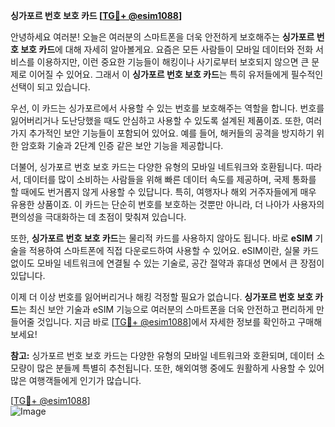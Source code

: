 **싱가포르 번호 보호 카드 [[TG💪+ @esim1088](https://t.me/s/esim1088)]**

안녕하세요 여러분! 오늘은 여러분의 스마트폰을 더욱 안전하게 보호해주는 **싱가포르 번호 보호 카드**에 대해 자세히 알아볼게요. 요즘은 모든 사람들이 모바일 데이터와 전화 서비스를 이용하지만, 이런 중요한 기능들이 해킹이나 사기로부터 보호되지 않으면 큰 문제로 이어질 수 있어요. 그래서 이 **싱가포르 번호 보호 카드**는 특히 유저들에게 필수적인 선택이 되고 있습니다.

우선, 이 카드는 싱가포르에서 사용할 수 있는 번호를 보호해주는 역할을 합니다. 번호를 잃어버리거나 도난당했을 때도 안심하고 사용할 수 있도록 설계된 제품이죠. 또한, 여러 가지 추가적인 보안 기능들이 포함되어 있어요. 예를 들어, 해커들의 공격을 방지하기 위한 암호화 기술과 2단계 인증 같은 보안 기능을 제공합니다.

더불어, 싱가포르 번호 보호 카드는 다양한 유형의 모바일 네트워크와 호환됩니다. 따라서, 데이터를 많이 소비하는 사람들을 위해 빠른 데이터 속도를 제공하며, 국제 통화를 할 때에도 번거롭지 않게 사용할 수 있답니다. 특히, 여행자나 해외 거주자들에게 매우 유용한 상품이죠. 이 카드는 단순히 번호를 보호하는 것뿐만 아니라, 더 나아가 사용자의 편의성을 극대화하는 데 초점이 맞춰져 있습니다.

또한, **싱가포르 번호 보호 카드**는 물리적 카드를 사용하지 않아도 됩니다. 바로 **eSIM** 기술을 적용하여 스마트폰에 직접 다운로드하여 사용할 수 있어요. eSIM이란, 실물 카드 없이도 모바일 네트워크에 연결될 수 있는 기술로, 공간 절약과 휴대성 면에서 큰 장점이 있답니다.

이제 더 이상 번호를 잃어버리거나 해킹 걱정할 필요가 없습니다. **싱가포르 번호 보호 카드**는 최신 보안 기술과 eSIM 기능으로 여러분의 스마트폰을 더욱 안전하고 편리하게 만들어줄 것입니다. 지금 바로 [[TG💪+ @esim1088](https://t.me/s/esim1088)]에서 자세한 정보를 확인하고 구매해보세요!

**참고:** 싱가포르 번호 보호 카드는 다양한 유형의 모바일 네트워크와 호환되며, 데이터 소모량이 많은 분들께 특별히 추천됩니다. 또한, 해외여행 중에도 원활하게 사용할 수 있어 많은 여행객들에게 인기가 많습니다.

[[TG💪+ @esim1088](https://t.me/s/esim1088)]  
![Image](https://i.postimg.cc/Y0z9fWf4/image.png)